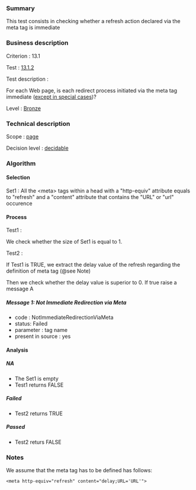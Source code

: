 ### Summary

This test consists in checking whether a refresh action declared via the
meta tag is immediate

### Business description

Criterion : 13.1

Test : [13.1.2](http://www.accessiweb.org/index.php/accessiweb-22-english-version.html#test-13-1-2)

Test description :

For each Web page, is each redirect process initiated via the meta tag
immediate ([except in special
cases](http://www.braillenet.org/accessibilite/referentiel-aw21-en/glossaire.php#cpCrit13-1 "Special cases for criterion 13.1"))?

Level : [Bronze](/en/category/rules-design/accessiweb-11/level/bronze)

### Technical description

Scope : [page](/en/category/rules-design/accessiweb-11/scope/page)

Decision level :
[decidable](/en/category/rules-design/accessiweb-11/decision-level/decidable)

### Algorithm

#### Selection

Set1 : All the <meta\> tags within a head with a "http-equiv" attribute
equals to "refresh" and a "content" attribute that contains the "URL" or
"url" occurence

#### Process

Test1 :

We check whether the size of Set1 is equal to 1.

Test2 :

If Test1 is TRUE, we extract the delay value of the refresh regarding
the definition of meta tag (@see Note)

Then we check whether the delay value is superior to 0. If true raise a
message A

##### Message 1: Not Immediate Redirection via Meta

-   code : NotImmediateRedirectionViaMeta
-   status: Failed
-   parameter : tag name
-   present in source : yes

#### Analysis

##### NA

-   The Set1 is empty
-   Test1 returns FALSE

##### Failed

-   Test2 returns TRUE

##### Passed

-   Test2 returs FALSE

### Notes

We assume that the meta tag has to be defined has follows:

    <meta http-equiv="refresh" content="delay;URL='URL'">
